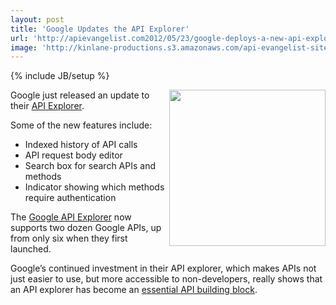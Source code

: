```yaml
---
layout: post
title: 'Google Updates the API Explorer'
url: 'http://apievangelist.com2012/05/23/google-deploys-a-new-api-explorer/'
image: 'http://kinlane-productions.s3.amazonaws.com/api-evangelist-site/blog/Google-API-Explorer-v2.png'
---
```

{% include JB/setup %}
<p>
     <a title="Google API Explorer" href="https://developers.google.com/apis-explorer/"><img src="http://kinlane-productions.s3.amazonaws.com/google/Google-API-Explorer-v2.png"  width="250" align="right" /></a>
</p>
<p>
     Google just released an update to their <a title="Google API Explorer" href="https://developers.google.com/apis-explorer/">API Explorer</a>.
</p>
<p>
     Some of the new features include:
</p>
<ul >
     <li>Indexed history of API calls
     </li>
     <li>API request body editor
     </li>
     <li>Search box for search APIs and methods
     </li>
     <li>Indicator showing which methods require authentication
     </li>
</ul>
<p>
     The <a title="Google API Explorer" href="https://developers.google.com/apis-explorer/">Google API Explorer</a> now supports two dozen Google APIs, up from only six when they first launched.
</p>
<p>
     Google’s continued investment in their API explorer, which makes APIs not just easier to use, but more accessible to non-developers, really shows that an API explorer has become an <a title="essential API building block" href="/2011/03/07/api-area-common-building-blocks/">essential API building block</a>.
</p>
